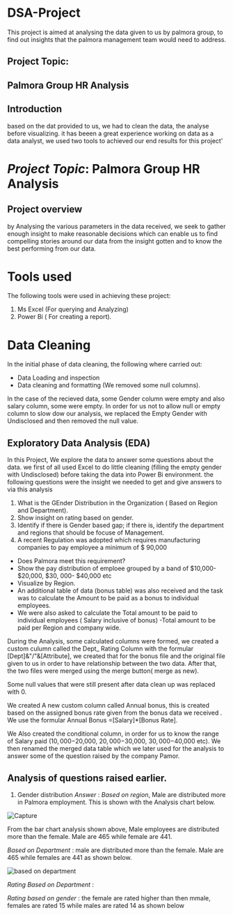 # DSA-Project
This project is aimed at analysing the data given to us by palmora group, to find out insights that the palmora management team would need to address.

## Project Topic: 
## Palmora Group HR Analysis

## Introduction 
based on the dat provided to us, we had to clean the data, the analyse before visualizing. it has beeen a great experience working on data as a data analyst, we used two tools to achieved our end results for this project'
# *Project Topic*: Palmora Group HR Analysis   

## Project overview
by Analysing the various parameters in the data received, we seek to gather enough insight to make reasonable decisions which can enable us to find compelling stories around our data from the insight gotten and to know the best performing from our data.

# Tools used
The following tools were used in achieving these project:
1. Ms Excel (For querying and Analyzing)
2. Power Bi ( For creating a report).

# Data Cleaning
In the initial phase of data cleaning, the following where carried out:
- Data Loading and inspection
- Data cleaning and formatting (We removed some null columns).

In the case of the recieved data, some Gender column were empty and also salary column, some were empty.
   In order for us not to allow null or empty column to slow dow our analysis, we replaced the Empty Gender with Undisclosed and then removed the null value.

## Exploratory Data Analysis (EDA)
In this Project, We explore the data to answer some questions about the data. we first of all used Excel to do little cleaning (filling the empty gender with Undisclosed) before taking the data into Power Bi environment. the following questions were the insight we needed to get and give answers to via this analysis
1. What is the GEnder Distribution in the Organization ( Based on Region and Department).
2. Show insight on rating based on gender.
3. Identify if there is Gender based gap; if there is, identify the department and regions that should be focuse of Management.
4. A recent Regulation was adopted which requires manufacturing companies to pay employee a minimum of $ 90,000

-  Does Palmora meet this requirement?
-  Show the pay distribution of emploee grouped by a band of $10,000- $20,000, $30, 000- $40,000 etc
-  Visualize by Region.
- An additional table of data (bonus table) was also received and the task was to calculate the Amount to be paid as a bonus to individual employees.
- We were also asked to calculate the Total amount to be paid to individual employees ( Salary inclusive of bonus)
-Total amount to be paid per Region and company wide.

During the Analysis, some calculated columns were formed, we created a custom culumn called the Dept_ Rating Column with the formular [Dept]&"/"&[Attribute], we created that for the bonus file and the original file given to us in order to have relationship between the two data.
After that, the two files were merged using the merge button( merge as new). 

Some null values that were still present after data clean up was replaced with 0. 

We created A new custom column called Annual bonus, this is created based on the assigned bonus rate given from the bonus data we received . We use the formular Annual Bonus =[Salary]*[Bonus Rate]. 

We Also created the conditional column, in order for us to know the range of Salary paid ($10,000-$20,000, $20,000-$30,000, $30,000-$40,000 etc).
We then renamed the merged data table which we later used for the analysis to answer some of the question raised by the company Pamor.

## Analysis of questions raised earlier.
1. Gender distribution
*Answer* : *Based on region*, Male are distributed more in Palmora employment. This is shown with the Analysis chart below.



![Capture](https://github.com/user-attachments/assets/2ab03b92-7fce-42bb-bd97-eafe17f89a8c)

From the bar chart analysis shown above, Male employees are distributed more than the female. Male are 465 while female are 441.

*Based on Department* : male are distributed more than the female. Male are 465 while females are 441 as shown below.

![based on department](https://github.com/user-attachments/assets/a946eda2-4b42-4ac8-b711-9b444d9533d7)


*Rating Based on Department* : 




*Rating based on gender* : the female are rated higher than then mmale, females are rated 15 while males are rated 14 as shown below



